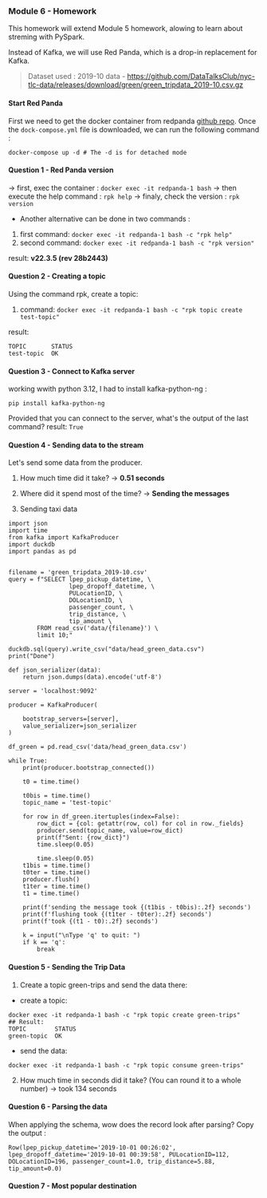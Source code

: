 ### Module 6 - Homework
This homework will extend Module 5 homework, alowing to learn about streming with PySpark.

Instead of Kafka, we will use Red Panda, which is a drop-in replacement for Kafka.
   > Dataset used : 2019-10 data - https://github.com/DataTalksClub/nyc-tlc-data/releases/download/green/green_tripdata_2019-10.csv.gz

#### Start Red Panda 
First we need to get the docker container from redpanda [github repo](https://github.com/redpanda-data-blog/2023-python-gsg/blob/main/docker-compose.yml). 
Once the ```dock-compose.yml``` file is downloaded, we can run the following command :
```
docker-compose up -d # The -d is for detached mode
```

#### Question 1 - Red Panda version
&rarr; first, exec the container : ```docker exec -it redpanda-1 bash```
&rarr; then execute the help command : ```rpk help```
&rarr; finaly, check the version : ```rpk version```

* Another alternative can be done in two commands : 
1. first command: ```docker exec -it redpanda-1 bash -c "rpk help"```
2. second command: ```docker exec -it redpanda-1 bash -c "rpk version"```

result: **v22.3.5 (rev 28b2443)**

#### Question 2 - Creating a topic
Using the command rpk, create a topic:
1. command: ```docker exec -it redpanda-1 bash -c "rpk topic create test-topic"```

result: 

```
TOPIC       STATUS
test-topic  OK
```

#### Question 3 - Connect to Kafka server
working wwith python 3.12, I had to install kafka-python-ng :

```
pip install kafka-python-ng
```

Provided that you can connect to the server, what's the output of the last command?
result: ```True``` 

#### Question 4 - Sending data to the stream
Let's send some data from the producer.
1. How much time did it take? &rarr; **0.51 seconds**
2. Where did it spend most of the time? &rarr; **Sending the messages**

3. Sending taxi data
```
import json
import time
from kafka import KafkaProducer
import duckdb
import pandas as pd


filename = 'green_tripdata_2019-10.csv'
query = f"SELECT lpep_pickup_datetime, \
                 lpep_dropoff_datetime, \
                 PULocationID, \
                 DOLocationID, \
                 passenger_count, \
                 trip_distance, \
                 tip_amount \
        FROM read_csv('data/{filename}') \
        limit 10;"

duckdb.sql(query).write_csv("data/head_green_data.csv")
print("Done")

def json_serializer(data):
    return json.dumps(data).encode('utf-8')

server = 'localhost:9092'

producer = KafkaProducer(

    bootstrap_servers=[server],
    value_serializer=json_serializer
)

df_green = pd.read_csv('data/head_green_data.csv')

while True:
    print(producer.bootstrap_connected())

    t0 = time.time()

    t0bis = time.time()
    topic_name = 'test-topic'

    for row in df_green.itertuples(index=False):
        row_dict = {col: getattr(row, col) for col in row._fields}
        producer.send(topic_name, value=row_dict)
        print(f"Sent: {row_dict}")
        time.sleep(0.05)

        time.sleep(0.05)
    t1bis = time.time()
    t0ter = time.time()
    producer.flush()
    t1ter = time.time()
    t1 = time.time()

    print(f'sending the message took {(t1bis - t0bis):.2f} seconds')
    print(f'flushing took {(t1ter - t0ter):.2f} seconds')
    print(f'took {(t1 - t0):.2f} seconds')

    k = input("\nType 'q' to quit: ")
    if k == 'q':
        break
```

#### Question 5 - Sending the Trip Data
1. Create a topic green-trips and send the data there: 

* create a topic:
``` 
docker exec -it redpanda-1 bash -c "rpk topic create green-trips"
## Result:
TOPIC        STATUS
green-topic  OK
```

* send the data:
``` 
docker exec -it redpanda-1 bash -c "rpk topic consume green-trips"
```

2. How much time in seconds did it take? (You can round it to a whole number)
&rarr; took 134 seconds

#### Question 6 - Parsing the data

When applying the schema, wow does the record look after parsing? Copy the output :
```
Row(lpep_pickup_datetime='2019-10-01 00:26:02', lpep_dropoff_datetime='2019-10-01 00:39:58', PULocationID=112, DOLocationID=196, passenger_count=1.0, trip_distance=5.88, tip_amount=0.0)
```

#### Question 7 - Most popular destination
